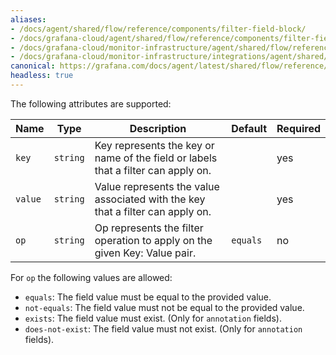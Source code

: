 ```yaml
---
aliases:
- /docs/agent/shared/flow/reference/components/filter-field-block/
- /docs/grafana-cloud/agent/shared/flow/reference/components/filter-field-block/
- /docs/grafana-cloud/monitor-infrastructure/agent/shared/flow/reference/components/filter-field-block/
- /docs/grafana-cloud/monitor-infrastructure/integrations/agent/shared/flow/reference/components/filter-field-block/
canonical: https://grafana.com/docs/agent/latest/shared/flow/reference/components/filter-field-block/
headless: true
---
```


The following attributes are supported:

Name | Type     | Description                                                                       | Default | Required
---- |----------|-----------------------------------------------------------------------------------|---------| --------
`key` | `string` | Key represents the key or name of the field or labels that a filter can apply on. |         | yes
`value` | `string` | Value represents the value associated with the key that a filter can apply on.    |         | yes
`op` | `string` | Op represents the filter operation to apply on the given Key: Value pair.         | `equals` | no

For `op` the following values are allowed:
* `equals`: The field value must be equal to the provided value.
* `not-equals`: The field value must not be equal to the provided value.
* `exists`: The field value must exist. (Only for `annotation` fields).
* `does-not-exist`: The field value must not exist. (Only for `annotation` fields).
